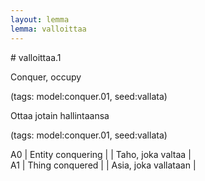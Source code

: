 ```yaml
---
layout: lemma
lemma: valloittaa
---
```


<div class="sense">
# <span class="sensename">valloittaa.1</span>

<span class="description">Conquer, occupy</span>

(tags: model:conquer.01, seed:vallata)

<span class="description">Ottaa jotain hallintaansa</span>

(tags: model:conquer.01, seed:vallata)

A0 | Entity conquering |   | Taho, joka valtaa |  
A1 | Thing conquered |   | Asia, joka vallataan |  

</div>

